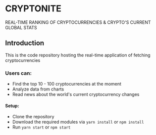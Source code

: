 # CRYPTONITE
REAL-TIME RANKING OF CRYPTOCURRENCIES & CRYPTO'S CURRENT GLOBAL STATS

## Introduction
This is the code repository hosting the real-time application of fetching cryptocurrencies

### Users can:
- Find the top 10 - 100 cryptocurrencies at the moment
- Analyze data from charts
- Read news about the world's current cryptocurrency changes 

#### Setup:
- Clone the repository
- Download the required modules via `yarn install` or `npm install`
- Run `yarn start` or `npm start`

